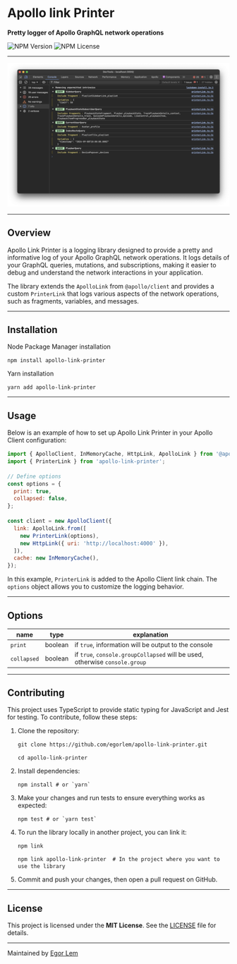 # Apollo link Printer         

**Pretty logger of Apollo GraphQL network operations** 

![NPM Version](https://img.shields.io/npm/v/apollo-link-printer?style=for-the-badge&color=7CD996&labelColor=212121) 
![NPM License](https://img.shields.io/npm/l/apollo-link-printer?style=for-the-badge&color=59D9D0&labelColor=212121)
<!-- ![NPM Downloads](https://img.shields.io/npm/dm/apollo-link-printer?style=for-the-badge&labelColor=212121&color=59D9D0) -->

---

![Preview](https://raw.githubusercontent.com/egorlem/apollo-link-printer/main/doc/preview.d.png)


---

## Overview

Apollo Link Printer is a logging library designed to provide a pretty and informative log of your Apollo GraphQL network operations. It logs details of your GraphQL queries, mutations, and subscriptions, making it easier to debug and understand the network interactions in your application.

The library extends the `ApolloLink` from `@apollo/client` and provides a custom `PrinterLink` that logs various aspects of the network operations, such as fragments, variables, and messages.


---

## Installation
Node Package Manager installation
```shell
npm install apollo-link-printer
```
Yarn installation
```shell
yarn add apollo-link-printer
```
---

## Usage

Below is an example of how to set up Apollo Link Printer in your Apollo Client configuration:

```js
import { ApolloClient, InMemoryCache, HttpLink, ApolloLink } from '@apollo/client';
import { PrinterLink } from 'apollo-link-printer';

// Define options
const options = {
  print: true,
  collapsed: false,
};

const client = new ApolloClient({
  link: ApolloLink.from([
    new PrinterLink(options),
    new HttpLink({ uri: 'http://localhost:4000' }),
  ]),
  cache: new InMemoryCache(),
});
```

In this example, `PrinterLink` is added to the Apollo Client link chain. The `options` object allows you to customize the logging behavior.

---

## Options

| name | type | explanation |
| --- | --- | --- |
| ```print``` | boolean | if ```true```, information will be output to the console |
| ```collapsed``` | boolean | if ```true```, ```console.groupCollapsed``` will be used, otherwise ```console.group``` |

---

## Contributing

This project uses TypeScript to provide static typing for JavaScript and Jest for testing. To contribute, follow these steps:

1. Clone the repository:
    ```shell
    git clone https://github.com/egorlem/apollo-link-printer.git
    ```
    
    ```shell
    cd apollo-link-printer
    ```

2. Install dependencies:
    ```shell
    npm install # or `yarn`
    ```

3. Make your changes and run tests to ensure everything works as expected:
    ```shell
    npm test # or `yarn test`
    ```

4. To run the library locally in another project, you can link it:
    ```shell
    npm link
    ```
    ```shell
    npm link apollo-link-printer  # In the project where you want to use the library
    ```

5. Commit and push your changes, then open a pull request on GitHub.

--- 

## License

This project is licensed under the __MIT License__. See the [LICENSE](https://github.com/egorlem/apollo-link-printer/blob/main/LICENSE.md) file for details.

---

Maintained by [Egor Lem](https://egorlem.com/)
